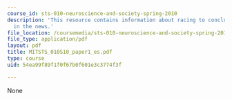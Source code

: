 ```yaml
---
course_id: sts-010-neuroscience-and-society-spring-2010
description: 'This resource contains information about racing to conclusions: neuroscience
  in the news.'
file_location: /coursemedia/sts-010-neuroscience-and-society-spring-2010/54ea99f89f1f0f67b0f601e3c3774f3f_MITSTS_010S10_paper1_es.pdf
file_type: application/pdf
layout: pdf
title: MITSTS_010S10_paper1_es.pdf
type: course
uid: 54ea99f89f1f0f67b0f601e3c3774f3f

---
```

None